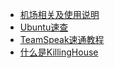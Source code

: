 
* [机场相关及使用说明](/v2.md)
* [Ubuntu速查](/ubuntu.md)
* [TeamSpeak速通教程](/ts.md)
* [什么是KillingHouse](/killing-house.md)

